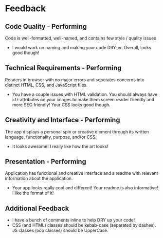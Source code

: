 # Feedback

## Code Quality - Performing

Code is well-formatted, well-named, and contains few style / quality issues

* I would work on naming and making your code DRY-er. Overall, looks good though! 

## Technical Requirements - Performing

Renders in browser with no major errors and seperates concerns into distinct HTML, CSS, and JavaScript files.	

* You have a couple issues with HTML validation. You should always have `alt` attributes on your images to make them screen reader friendly and more SEO friendly! Your CSS looks good though.

## Creativity and Interface - Performing

The app displays a personal spin or creative element through its written language, functionality, purpose, and/or CSS.	

* It looks awesome! I really like how the art looks!

## Presentation - Performing

Application has functional and creative interface and a readme with relevant information about the application.	

* Your app looks really cool and different! Your readme is also informative! I like the format of it!

## Additional Feedback

* I have a bunch of comments inline to help DRY up your code!
* CSS (and HTML) classes should be kebab-case (separated by dashes). JS classes (oop classes) should be UpperCase.
